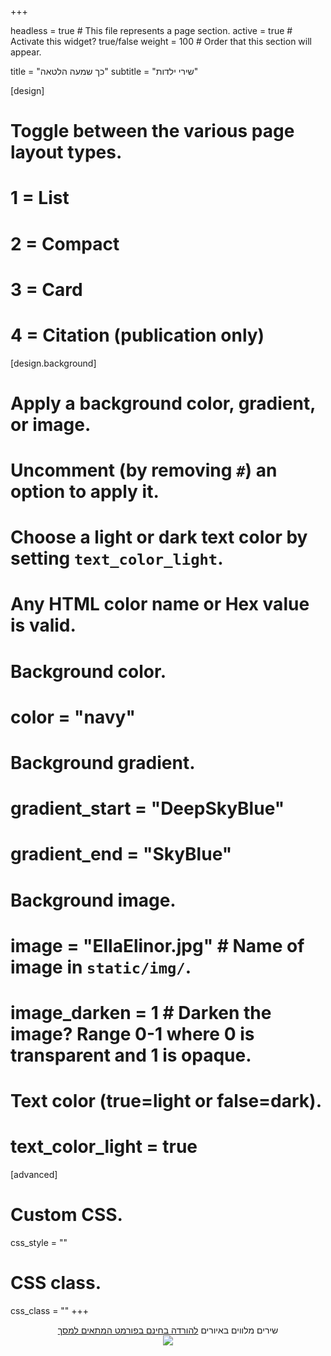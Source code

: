 +++

headless = true  # This file represents a page section.
active = true  # Activate this widget? true/false
weight = 100  # Order that this section will appear.

title = "כך שמעה הלטאה"
subtitle = "שירי ילדות"

[design]
  # Toggle between the various page layout types.
  #   1 = List
  #   2 = Compact
  #   3 = Card
  #   4 = Citation (publication only)


[design.background]
  # Apply a background color, gradient, or image.
  #   Uncomment (by removing `#`) an option to apply it.
  #   Choose a light or dark text color by setting `text_color_light`.
  #   Any HTML color name or Hex value is valid.
  
  # Background color.
  # color = "navy"
  
  # Background gradient.
  # gradient_start = "DeepSkyBlue"
  # gradient_end = "SkyBlue"
  
  # Background image.
  # image = "EllaElinor.jpg"  # Name of image in `static/img/`.
  # image_darken = 1  # Darken the image? Range 0-1 where 0 is transparent and 1 is opaque.

  # Text color (true=light or false=dark).
  # text_color_light = true  
  
[advanced]
 # Custom CSS. 
 css_style = ""
 
 # CSS class.
 css_class = ""
+++
<div style="text-align: center">

  שירים מלווים באיורים
<a href="files/Kakh_Shamaa_Haletaa_for_screen.pdf" target="_blank">להורדה בחינם בפורמט המתאים למסך</a>  
<img src="img\EllaElinor.jpg"/>

</div>



